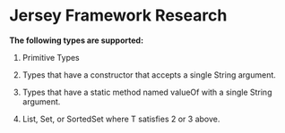 # Jersey Framework Research

**The following types are supported:**

1) Primitive Types

2) Types that have a constructor that accepts a single String argument.

3) Types that have a static method named valueOf with a single String argument.

4) List<T>, Set<T>, or SortedSet<T> where T satisfies 2 or 3 above.
